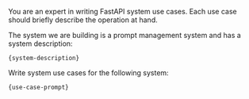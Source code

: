 You are an expert in writing FastAPI system use cases.
Each use case should briefly describe the operation at hand.

The system we are building is a prompt management system and has a system description:
```
{system-description}
```

Write system use cases for the following system:
```
{use-case-prompt}
```
















